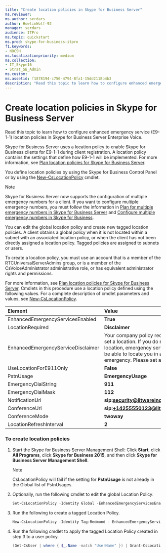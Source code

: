 ```yaml
---
title: "Create location policies in Skype for Business Server"
ms.reviewer: 
ms.author: serdars
author: HowlinWolf-92
manager: serdars
audience: ITPro
ms.topic: quickstart
ms.prod: skype-for-business-itpro
f1.keywords:
- NOCSH
ms.localizationpriority: medium
ms.collection: 
- IT_Skype16
- Strat_SB_Admin
ms.custom: 
ms.assetid: f1878194-c756-4794-8fa1-15dd2118b4b3
description: "Read this topic to learn how to configure enhanced emergency service (E9-1-1) location policies in Skype for Business Server Enterprise Voice."
---
```


# Create location policies in Skype for Business Server

Read this topic to learn how to configure enhanced emergency service (E9-1-1) location policies in Skype for Business Server Enterprise Voice. 

Skype for Business Server uses a location policy to enable Skype for Business clients for E9-1-1 during client registration. A location policy contains the settings that define how E9-1-1 will be implemented. For more information, see [Plan location policies for Skype for Business Server](../../plan-your-deployment/enterprise-voice-solution/location-policies.md).

You define location policies by using the Skype for Business Control Panel or by using the [New-CsLocationPolicy](/powershell/module/skype/new-cslocationpolicy?view=skype-ps) cmdlet.

> [!NOTE]
> Skype for Business Server now supports the configuration of multiple emergency numbers for a client. If you want to configure multiple emergency numbers, you must follow the information in [Plan for multiple emergency numbers in Skype for Business Server](../../plan-your-deployment/enterprise-voice-solution/multiple-emergency-numbers.md) and [Configure multiple emergency numbers in Skype for Business](configure-multiple-emergency-numbers.md). 

You can edit the global location policy and create new tagged location policies. A client obtains a global policy when it is not located within a subnet with an associated location policy, or when the client has not been directly assigned a location policy. Tagged policies are assigned to subnets or users. 

To create a location policy, you must use an account that is a member of the RTCUniversalServerAdmins group, or is a member of the CsVoiceAdministrator administrative role, or has equivalent administrator rights and permissions.

For more information, see [Plan location policies for Skype for Business Server](../../plan-your-deployment/enterprise-voice-solution/location-policies.md). Cmdlets in this procedure use a location policy defined using the following values. For a complete description of cmdlet parameters and values, see [New-CsLocationPolicy](/powershell/module/skype/new-cslocationpolicy?view=skype-ps).


| **Element**                               | **Value**                                                                                                                                                                          |
|:------------------------------------------|:-----------------------------------------------------------------------------------------------------------------------------------------------------------------------------------|
| EnhancedEmergencyServicesEnabled  <br/>   | **True** <br/>                                                                                                                                                                     |
| LocationRequired  <br/>                   | **Disclaimer** <br/>                                                                                                                                                               |
| EnhancedEmergencyServiceDisclaimer  <br/> | Your company policy requires you to set a location. If you do not set a location, emergency services will not be able to locate you in an emergency. Please set a location.  <br/> |
| UseLocationForE911Only  <br/>             | **False** <br/>                                                                                                                                                                    |
| PstnUsage  <br/>                          | **EmergencyUsage** <br/>                                                                                                                                                           |
| EmergencyDialString  <br/>                | **911** <br/>                                                                                                                                                                      |
| EmergencyDialMask  <br/>                  | **112** <br/>                                                                                                                                                                      |
| NotificationUri  <br/>                    | <strong>sip:security@litwareinc.com</strong> <br/>                                                                                                                                 |
| ConferenceUri  <br/>                      | <strong>sip:+14255550123@litwareinc.com</strong> <br/>                                                                                                                             |
| ConferenceMode  <br/>                     | **twoway** <br/>                                                                                                                                                                   |
| LocationRefreshInterval  <br/>            | **2** <br/>                                                                                                                                                                        |

### To create location policies

1. Start the Skype for Business Server Management Shell: Click **Start**, click **All Programs**, click **Skype for Business 2015**, and then click **Skype for Business Server Management Shell**.

    > [!NOTE]
    > CsLocationPolicy will fail if the setting for **PstnUsage** is not already in the Global list of PstnUsages.

2. Optionally, run the following cmdlet to edit the global Location Policy:

   ```powershell
   Set-CsLocationPolicy -Identity Global -EnhancedEmergencyServicesEnabled $true -LocationRequired "disclaimer" -EnhancedEmergencyServiceDisclaimer "Your company policy requires you to set a location. If you do not set a location emergency services will not be able to locate you in an emergency. Please set a location." -PstnUsage "emergencyUsage" -EmergencyDialString "911" -ConferenceMode "twoway" -ConferenceUri "sip:+14255550123@litwareinc.com" -EmergencyDialMask "112" NotificationUri "sip:security@litwareinc.com" -UseLocationForE911Only $true -LocationRefreshInterval 2
   ```

3. Run the following to create a tagged Location Policy.

   ```powershell
   New-CsLocationPolicy -Identity Tag:Redmond - EnhancedEmergencyServicesEnabled $true -LocationRequired "disclaimer" -EnhancedEmergencyServiceDisclaimer "Your company policy requires you to set a location. If you do not set a location emergency services will not be able to locate you in an emergency. Please set a location." -UseLocationForE911Only $false -PstnUsage "EmergencyUsage" -EmergencyDialString "911" -EmergencyDialMask "112" -NotificationUri "sip:security@litwareinc.com" -ConferenceUri "sip:+14255550123@litwareinc.com" -ConferenceMode "twoway" -LocationRefreshInterval 2
   ```

4. Run the following cmdlet to apply the tagged Location Policy created in step 3 to a user policy.

   ```powershell
   (Get-CsUser | where { $_.Name -match "UserName" }) | Grant-CsLocationPolicy -PolicyName Redmond
   ```